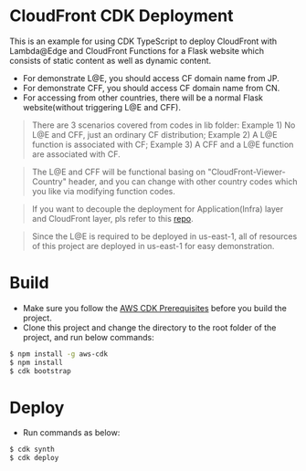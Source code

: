 # CloudFront CDK Deployment  
This is an example for using CDK TypeScript to deploy CloudFront with Lambda@Edge and CloudFront Functions for a Flask website which consists of static content as well as dynamic content.  
* For demonstrate L@E, you should access CF domain name from JP.  
* For demonstrate CFF, you should access CF domain name from CN.  
* For accessing from other countries, there will be a normal Flask website(without triggering L@E and CFF).
> There are 3 scenarios covered from codes in lib folder: Example 1) No L@E and CFF, just an ordinary CF distribution; Example 2) A L@E function is associated with CF; Example 3) A CFF and a L@E function are associated with CF.  

> The L@E and CFF will be functional basing on "CloudFront-Viewer-Country" header, and you can change with other country codes which you like via modifying function codes.  

> If you want to decouple the deployment for Application(Infra) layer and CloudFront layer, pls refer to this [repo](https://github.com/terrificdm/CloufrontCdkDemo).  

> Since the L@E is required to be deployed in us-east-1, all of resources of this project are deployed in us-east-1 for easy demonstration.

# Build
* Make sure you follow the [AWS CDK Prerequisites](https://docs.aws.amazon.com/cdk/latest/guide/work-with.html#work-with-prerequisites) before you build the project.
* Clone this project and change the directory to the root folder of the project, and run below commands:
```bash
$ npm install -g aws-cdk
$ npm install  
$ cdk bootstrap
```

# Deploy  
* Run commands as below:
```bash
$ cdk synth
$ cdk deploy
```
